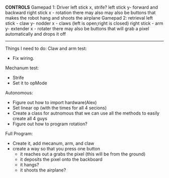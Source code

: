 **CONTROLS**
Gamepad 1: Driver
    left stick x, strife?
    left stick y- forward and backward
    right stick x - rotation
there may also may also be buttons that makes the robot hang and shoots the airplane
Gamepad 2: retrieval
    left stick - claw
        y- nodder
        x - claws (left is open;right is closed)
    right stick - arm
        y- extender
        x - rotater
there may also be buttons that will grab a pixel automatically and drops it off

-------------------------------------------------------------------------
Things I need to do:
 Claw and arm test:
  * Fix wiring.
 
 Mechanum test:
  * Strife
  * Set it to opMode
  
 Autonomous:
  * Figure out how to import hardware(Alex)
  * Set linear op (with the times for all 4 secions)
  * Create a class for autnomous that we can use all the methods to easily create all 4 guys
  * Figure out how to program rotation?
 
 Full Program:
  * Create it, add mecanum, arm, and claw
  * create a way so that you press one button
    * it reaches out a grabs the pixel (this will be from the ground)
    * it deposits the pixel onto the backboard 
    * it hangs?
    * it shoots the airplane?
